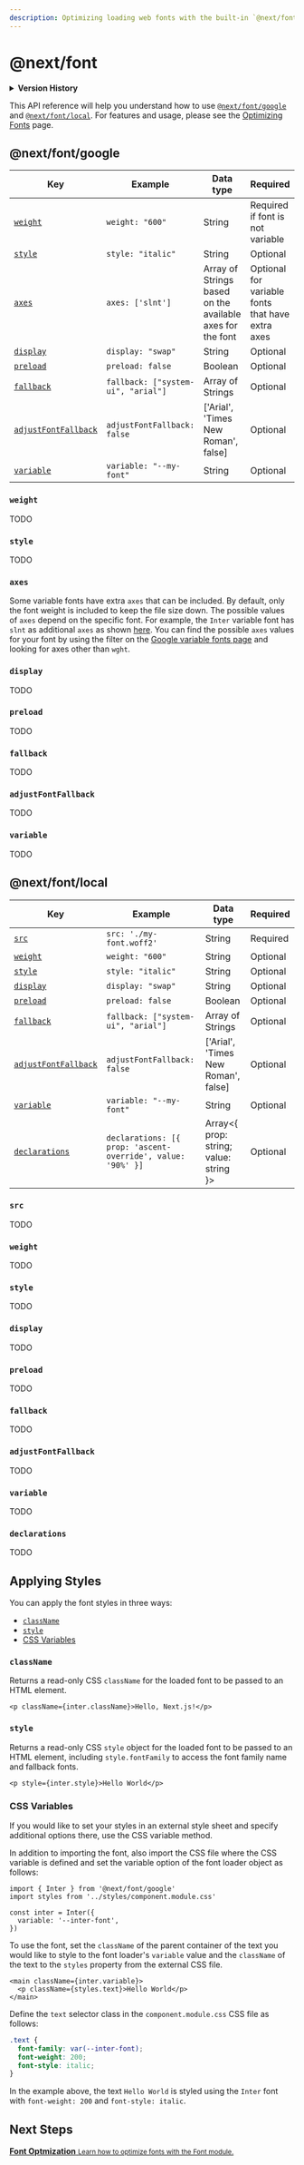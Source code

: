 ```yaml
---
description: Optimizing loading web fonts with the built-in `@next/font` loaders.
---
```


# @next/font

<details>
  <summary><b>Version History</b></summary>

| Version   | Changes                 |
| --------- | ----------------------- |
| `v13.0.0` | `@next/font` was added. |

</details>

This API reference will help you understand how to use [`@next/font/google`](#nextfontgoogle) and [`@next/font/local`](#nextfontlocal). For features and usage, please see the [Optimizing Fonts](/docs/basic-features/font-optimization.md) page.

## @next/font/google

| Key                                         | Example                            | Data type                                                 | Required                                         |
| ------------------------------------------- | ---------------------------------- | --------------------------------------------------------- | ------------------------------------------------ |
| [`weight`](#weight)                         | `weight: "600"`                    | String                                                    | Required if font is not variable                 |
| [`style`](#style)                           | `style: "italic"`                  | String                                                    | Optional                                         |
| [`axes`](#axes)                             | `axes: ['slnt']`                   | Array of Strings based on the available axes for the font | Optional for variable fonts that have extra axes |
| [`display`](#display)                       | `display: "swap"`                  | String                                                    | Optional                                         |
| [`preload`](#preload)                       | `preload: false`                   | Boolean                                                   | Optional                                         |
| [`fallback`](#fallback)                     | `fallback: ["system-ui", "arial"]` | Array of Strings                                          | Optional                                         |
| [`adjustFontFallback`](#adjustFontFallback) | `adjustFontFallback: false`        | ['Arial', 'Times New Roman', false]                       | Optional                                         |
| [`variable`](#variable)                     | `variable: "--my-font"`            | String                                                    | Optional                                         |

### `weight`

TODO

<!-- optional if the font is not a variable font -->

### `style`

TODO

### `axes`

Some variable fonts have extra `axes` that can be included. By default, only the font weight is included to keep the file size down. The possible values of `axes` depend on the specific font. For example, the `Inter` variable font has `slnt` as additional `axes` as shown [here](https://fonts.google.com/variablefonts?vfquery=inter#font-families). You can find the possible `axes` values for your font by using the filter on the [Google variable fonts page](https://fonts.google.com/variablefonts#font-families) and looking for axes other than `wght`.

### `display`

TODO

### `preload`

TODO

### `fallback`

TODO

### `adjustFontFallback`

TODO

<!-- adds automatic fallback font to reduce CLS -->

### `variable`

TODO

## @next/font/local

| Key                                         | Example                                                     | Data type                              | Required |
| ------------------------------------------- | ----------------------------------------------------------- | -------------------------------------- | -------- |
| [`src`](#src)                               | `src: './my-font.woff2'`                                    | String                                 | Required |
| [`weight`](#weight)                         | `weight: "600"`                                             | String                                 | Optional |
| [`style`](#style)                           | `style: "italic"`                                           | String                                 | Optional |
| [`display`](#display)                       | `display: "swap"`                                           | String                                 | Optional |
| [`preload`](#preload)                       | `preload: false`                                            | Boolean                                | Optional |
| [`fallback`](#fallback)                     | `fallback: ["system-ui", "arial"]`                          | Array of Strings                       | Optional |
| [`adjustFontFallback`](#adjustFontFallback) | `adjustFontFallback: false`                                 | ['Arial', 'Times New Roman', false]    | Optional |
| [`variable`](#variable)                     | `variable: "--my-font"`                                     | String                                 | Optional |
| [`declarations`](#declarations)             | `declarations: [{ prop: 'ascent-override', value: '90%' }]` | Array<{ prop: string; value: string }> | Optional |

### `src`

TODO

### `weight`

TODO

### `style`

TODO

### `display`

TODO

### `preload`

TODO

### `fallback`

TODO

### `adjustFontFallback`

TODO

### `variable`

TODO

### `declarations`

TODO

## Applying Styles

You can apply the font styles in three ways:

- [`className`](#classname)
- [`style`](#style)
- [CSS Variables](#css-variables)

### `className`

Returns a read-only CSS `className` for the loaded font to be passed to an HTML element.

```tsx
<p className={inter.className}>Hello, Next.js!</p>
```

### `style`

Returns a read-only CSS `style` object for the loaded font to be passed to an HTML element, including `style.fontFamily` to access the font family name and fallback fonts.

```tsx
<p style={inter.style}>Hello World</p>
```

### CSS Variables

If you would like to set your styles in an external style sheet and specify additional options there, use the CSS variable method.

In addition to importing the font, also import the CSS file where the CSS variable is defined and set the variable option of the font loader object as follows:

```tsx
import { Inter } from '@next/font/google'
import styles from '../styles/component.module.css'

const inter = Inter({
  variable: '--inter-font',
})
```

To use the font, set the `className` of the parent container of the text you would like to style to the font loader's `variable` value and the `className` of the text to the `styles` property from the external CSS file.

```tsx
<main className={inter.variable}>
  <p className={styles.text}>Hello World</p>
</main>
```

Define the `text` selector class in the `component.module.css` CSS file as follows:

```css
.text {
  font-family: var(--inter-font);
  font-weight: 200;
  font-style: italic;
}
```

In the example above, the text `Hello World` is styled using the `Inter` font with `font-weight: 200` and `font-style: italic`.

## Next Steps

<div class="card">
  <a href="/docs/basic-features/font-optimization.md">
    <b>Font Optmization</b>
    <small>Learn how to optimize fonts with the Font module.</small>
  </a>
</div>
